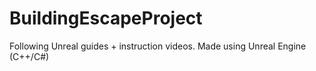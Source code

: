 # BuildingEscapeProject

Following Unreal guides + instruction videos.
Made using Unreal Engine (C++/C#)
